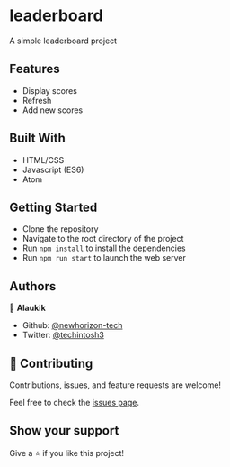 # leaderboard

A simple leaderboard project

## Features

- Display scores
- Refresh
- Add new scores

## Built With

- HTML/CSS
- Javascript (ES6)
- Atom

<!-- ## Live Demo

[To Do List Demo](https://newhorizon-tech.github.io/todo/dist/) -->

## Getting Started

- Clone the repository
- Navigate to the root directory of the project
- Run `npm install` to install the dependencies
- Run `npm run start` to launch the web server

## Authors

👤 **Alaukik**

- Github: [@newhorizon-tech](https://github.com/newhorizon-tech)
- Twitter: [@techintosh3](https://twitter.com/techintosh3)

## 🤝 Contributing

Contributions, issues, and feature requests are welcome!

Feel free to check the [issues page](https://github.com/newhorizon-tech/leaderboard/issues).

## Show your support

Give a ⭐️ if you like this project!
